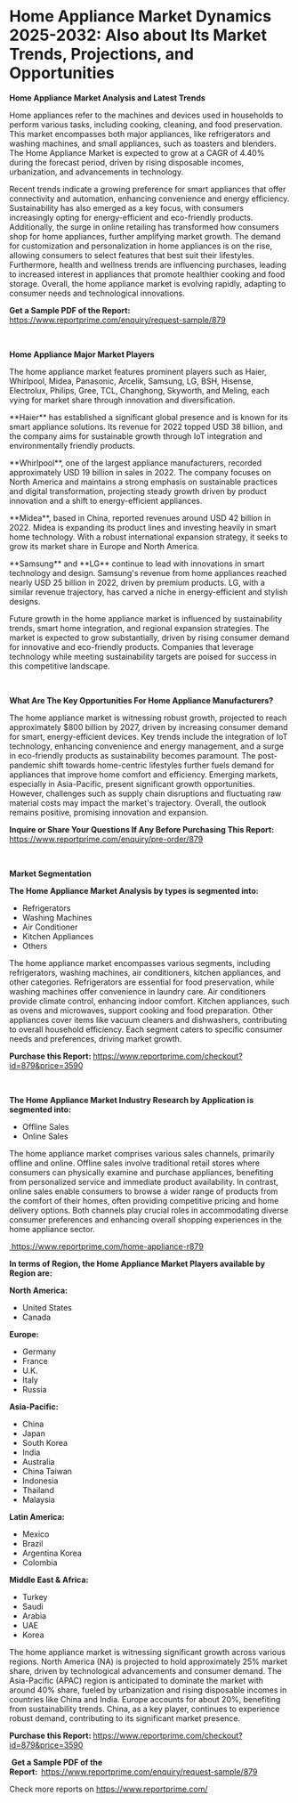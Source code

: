 <p><h1>Home Appliance Market Dynamics 2025-2032: Also about Its Market Trends, Projections, and Opportunities</h1></p><p><strong>Home Appliance Market Analysis and Latest Trends</strong></p>
<p><p>Home appliances refer to the machines and devices used in households to perform various tasks, including cooking, cleaning, and food preservation. This market encompasses both major appliances, like refrigerators and washing machines, and small appliances, such as toasters and blenders. The Home Appliance Market is expected to grow at a CAGR of 4.40% during the forecast period, driven by rising disposable incomes, urbanization, and advancements in technology.</p><p>Recent trends indicate a growing preference for smart appliances that offer connectivity and automation, enhancing convenience and energy efficiency. Sustainability has also emerged as a key focus, with consumers increasingly opting for energy-efficient and eco-friendly products. Additionally, the surge in online retailing has transformed how consumers shop for home appliances, further amplifying market growth. The demand for customization and personalization in home appliances is on the rise, allowing consumers to select features that best suit their lifestyles. Furthermore, health and wellness trends are influencing purchases, leading to increased interest in appliances that promote healthier cooking and food storage. Overall, the home appliance market is evolving rapidly, adapting to consumer needs and technological innovations.</p></p>
<p><strong>Get a Sample PDF of the Report:&nbsp;</strong> <a href="https://www.reportprime.com/enquiry/request-sample/879?utm_campaign=2770&utm_medium=2&utm_source=Github&utm_content=ia&utm_term=18032025&utm_id=home-appliance">https://www.reportprime.com/enquiry/request-sample/879</a></p>
<p>&nbsp;</p>
<p><strong>Home Appliance Major Market Players</strong></p>
<p><p>The home appliance market features prominent players such as Haier, Whirlpool, Midea, Panasonic, Arcelik, Samsung, LG, BSH, Hisense, Electrolux, Philips, Gree, TCL, Changhong, Skyworth, and Meling, each vying for market share through innovation and diversification.</p><p>**Haier** has established a significant global presence and is known for its smart appliance solutions. Its revenue for 2022 topped USD 38 billion, and the company aims for sustainable growth through IoT integration and environmentally friendly products. </p><p>**Whirlpool**, one of the largest appliance manufacturers, recorded approximately USD 19 billion in sales in 2022. The company focuses on North America and maintains a strong emphasis on sustainable practices and digital transformation, projecting steady growth driven by product innovation and a shift to energy-efficient appliances.</p><p>**Midea**, based in China, reported revenues around USD 42 billion in 2022. Midea is expanding its product lines and investing heavily in smart home technology. With a robust international expansion strategy, it seeks to grow its market share in Europe and North America.</p><p>**Samsung** and **LG** continue to lead with innovations in smart technology and design. Samsung's revenue from home appliances reached nearly USD 25 billion in 2022, driven by premium products. LG, with a similar revenue trajectory, has carved a niche in energy-efficient and stylish designs.</p><p>Future growth in the home appliance market is influenced by sustainability trends, smart home integration, and regional expansion strategies. The market is expected to grow substantially, driven by rising consumer demand for innovative and eco-friendly products. Companies that leverage technology while meeting sustainability targets are poised for success in this competitive landscape.</p></p>
<p>&nbsp;</p>
<p><strong>What Are The Key Opportunities For Home Appliance Manufacturers?</strong></p>
<p><p>The home appliance market is witnessing robust growth, projected to reach approximately $800 billion by 2027, driven by increasing consumer demand for smart, energy-efficient devices. Key trends include the integration of IoT technology, enhancing convenience and energy management, and a surge in eco-friendly products as sustainability becomes paramount. The post-pandemic shift towards home-centric lifestyles further fuels demand for appliances that improve home comfort and efficiency. Emerging markets, especially in Asia-Pacific, present significant growth opportunities. However, challenges such as supply chain disruptions and fluctuating raw material costs may impact the market's trajectory. Overall, the outlook remains positive, promising innovation and expansion.</p></p>
<p><strong>Inquire or Share Your Questions If Any Before Purchasing This Report:</strong> <a href="https://www.reportprime.com/enquiry/pre-order/879?utm_campaign=2770&utm_medium=2&utm_source=Github&utm_content=ia&utm_term=18032025&utm_id=home-appliance">https://www.reportprime.com/enquiry/pre-order/879</a></p>
<p>&nbsp;</p>
<p><strong>Market Segmentation</strong></p>
<p><strong>The Home Appliance Market Analysis by types is segmented into:</strong></p>
<p><ul><li>Refrigerators</li><li>Washing Machines</li><li>Air Conditioner</li><li>Kitchen Appliances</li><li>Others</li></ul></p>
<p><p>The home appliance market encompasses various segments, including refrigerators, washing machines, air conditioners, kitchen appliances, and other categories. Refrigerators are essential for food preservation, while washing machines offer convenience in laundry care. Air conditioners provide climate control, enhancing indoor comfort. Kitchen appliances, such as ovens and microwaves, support cooking and food preparation. Other appliances cover items like vacuum cleaners and dishwashers, contributing to overall household efficiency. Each segment caters to specific consumer needs and preferences, driving market growth.</p></p>
<p><strong>Purchase this Report:&nbsp;</strong><a href="https://www.reportprime.com/checkout?id=879&price=3590&utm_campaign=2770&utm_medium=2&utm_source=Github&utm_content=ia&utm_term=18032025&utm_id=home-appliance">https://www.reportprime.com/checkout?id=879&price=3590</a></p>
<p>&nbsp;</p>
<p><strong>The Home Appliance Market Industry Research by Application is segmented into:</strong></p>
<p><ul><li>Offline Sales</li><li>Online Sales</li></ul></p>
<p><p>The home appliance market comprises various sales channels, primarily offline and online. Offline sales involve traditional retail stores where consumers can physically examine and purchase appliances, benefiting from personalized service and immediate product availability. In contrast, online sales enable consumers to browse a wider range of products from the comfort of their homes, often providing competitive pricing and home delivery options. Both channels play crucial roles in accommodating diverse consumer preferences and enhancing overall shopping experiences in the home appliance sector.</p></p>
<p><a href="https://www.reportprime.com/home-appliance-r879?utm_campaign=2770&utm_medium=2&utm_source=Github&utm_content=ia&utm_term=18032025&utm_id=home-appliance">&nbsp;https://www.reportprime.com/home-appliance-r879</a></p>
<p><strong>In terms of Region, the Home Appliance Market Players available by Region are:</strong></p>
<p>
    <p> <strong> North America: </strong>
        <ul>
            <li>United States</li>
            <li>Canada</li>
        </ul>
        </p> 
    <p> <strong> Europe: </strong>
        <ul>
            <li>Germany</li>
            <li>France</li>
            <li>U.K.</li>
            <li>Italy</li>
            <li>Russia</li>
        </ul>
        </p> 
    <p> <strong> Asia-Pacific: </strong>
        <ul>
            <li>China</li>
            <li>Japan</li>
            <li>South Korea</li>
            <li>India</li>
            <li>Australia</li>
            <li>China Taiwan</li>
            <li>Indonesia</li>
            <li>Thailand</li>
            <li>Malaysia</li>
        </ul>
        </p> 
    <p> <strong> Latin America: </strong>
        <ul>
            <li>Mexico</li>
            <li>Brazil</li>
            <li>Argentina Korea</li>
            <li>Colombia</li>
        </ul>
        </p> 
    <p> <strong> Middle East & Africa: </strong>
        <ul>
            <li>Turkey</li>
            <li>Saudi</li>
            <li>Arabia</li>
            <li>UAE</li>
            <li>Korea</li>
        </ul>
    </p>
    </p>
<p><p>The home appliance market is witnessing significant growth across various regions. North America (NA) is projected to hold approximately 25% market share, driven by technological advancements and consumer demand. The Asia-Pacific (APAC) region is anticipated to dominate the market with around 40% share, fueled by urbanization and rising disposable incomes in countries like China and India. Europe accounts for about 20%, benefiting from sustainability trends. China, as a key player, continues to experience robust demand, contributing to its significant market presence.</p></p>
<p><strong>Purchase this Report: </strong><a href="https://www.reportprime.com/checkout?id=879&price=3590&utm_campaign=2770&utm_medium=2&utm_source=Github&utm_content=ia&utm_term=18032025&utm_id=home-appliance">https://www.reportprime.com/checkout?id=879&price=3590</a></p>
<p>&nbsp;<strong>Get a Sample PDF of the Report:&nbsp;&nbsp;</strong><a href="https://www.reportprime.com/enquiry/request-sample/879?utm_campaign=2770&utm_medium=2&utm_source=Github&utm_content=ia&utm_term=18032025&utm_id=home-appliance">https://www.reportprime.com/enquiry/request-sample/879</a></p>
<p><strong></strong></p>
<p>Check more reports on <a href="https://www.reportprime.com/?utm_campaign=2770&utm_medium=2&utm_source=Github&utm_content=ia&utm_term=18032025&utm_id=home-appliance">https://www.reportprime.com/</a></p>